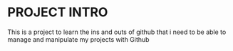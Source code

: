 # PROJECT INTRO

This is a project to learn the ins and outs of github that i need to be able to manage and manipulate my projects with Github
